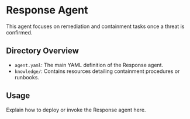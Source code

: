 # Response Agent

This agent focuses on remediation and containment tasks once a threat is confirmed.

## Directory Overview
- `agent.yaml`: The main YAML definition of the Response agent.
- `knowledge/`: Contains resources detailing containment procedures or runbooks.

## Usage
Explain how to deploy or invoke the Response agent here.
